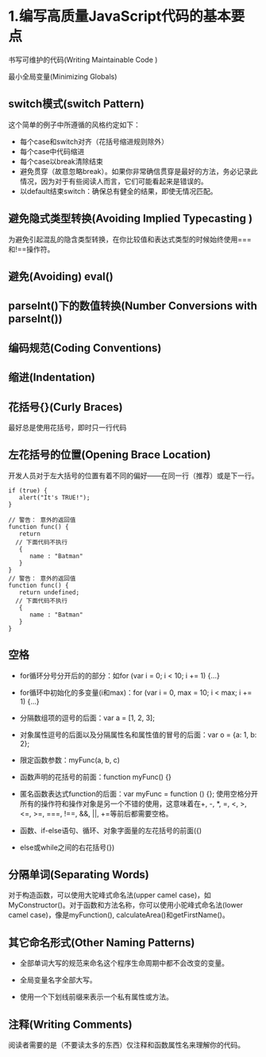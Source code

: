 # 1.编写高质量JavaScript代码的基本要点 #

书写可维护的代码(Writing Maintainable Code )

最小全局变量(Minimizing Globals)

## switch模式(switch Pattern) ##
这个简单的例子中所遵循的风格约定如下：

* 每个case和switch对齐（花括号缩进规则除外）
* 每个case中代码缩进
* 每个case以break清除结束
* 避免贯穿（故意忽略break）。如果你非常确信贯穿是最好的方法，务必记录此情况，因为对于有些阅读人而言，它们可能看起来是错误的。
* 以default结束switch：确保总有健全的结果，即使无情况匹配。

## 避免隐式类型转换(Avoiding Implied Typecasting ) ##
为避免引起混乱的隐含类型转换，在你比较值和表达式类型的时候始终使用===和!==操作符。

## 避免(Avoiding) eval() ##


## parseInt()下的数值转换(Number Conversions with parseInt()) ##

## 编码规范(Coding Conventions) ##

## 缩进(Indentation) ##

## 花括号{}(Curly Braces) ##
最好总是使用花括号，即时只一行代码

## 左花括号的位置(Opening Brace Location) ##
开发人员对于左大括号的位置有着不同的偏好——在同一行（推荐）或是下一行。
	
	if (true) {
	   alert("It's TRUE!");
	}

	// 警告： 意外的返回值
	function func() {
	   return
	  // 下面代码不执行
	   {
	      name : "Batman"
	   }
	}
	// 警告： 意外的返回值
	function func() {
	   return undefined;
	  // 下面代码不执行
	   {
	      name : "Batman"
	   }
	}
## 空格 ##
* for循环分号分开后的的部分：如for (var i = 0; i < 10; i += 1) {...}
* for循环中初始化的多变量(i和max)：for (var i = 0, max = 10; i < max; i += 1) {...}
* 分隔数组项的逗号的后面：var a = [1, 2, 3];
* 对象属性逗号的后面以及分隔属性名和属性值的冒号的后面：var o = {a: 1, b: 2};
* 限定函数参数：myFunc(a, b, c)
* 函数声明的花括号的前面：function myFunc() {}
* 匿名函数表达式function的后面：var myFunc = function () {};
使用空格分开所有的操作符和操作对象是另一个不错的使用，这意味着在+, -, *, =, <, >, <=, >=, ===, !==, &&, ||, +=等前后都需要空格。

* 函数、if-else语句、循环、对象字面量的左花括号的前面({)
* else或while之间的右花括号(})
## 分隔单词(Separating Words) ##
对于构造函数，可以使用大驼峰式命名法(upper camel case)，如MyConstructor()。对于函数和方法名称，你可以使用小驼峰式命名法(lower camel case)，像是myFunction(), calculateArea()和getFirstName()。
## 其它命名形式(Other Naming Patterns) ##
* 全部单词大写的规范来命名这个程序生命周期中都不会改变的变量。
* 全局变量名字全部大写。

* 使用一个下划线前缀来表示一个私有属性或方法。
## 注释(Writing Comments) ##
阅读者需要的是（不要读太多的东西）仅注释和函数属性名来理解你的代码。